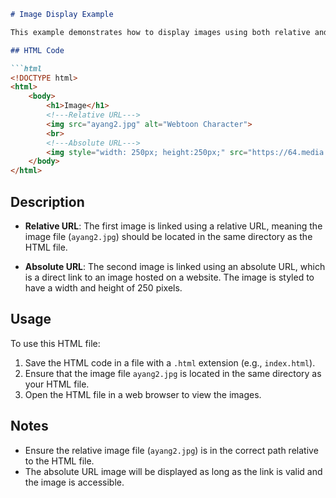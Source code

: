 ```markdown
# Image Display Example

This example demonstrates how to display images using both relative and absolute URLs in an HTML document.

## HTML Code

```html
<!DOCTYPE html>
<html>
    <body>
        <h1>Image</h1>
        <!---Relative URL--->
        <img src="ayang2.jpg" alt="Webtoon Character">
        <br>
        <!---Absolute URL--->
        <img style="width: 250px; height:250px;" src="https://64.media.tumblr.com/0084f504a0bd8410db5be652229e6ee0/edd8039efab3fb80-05/s1280x1920/87ec6db552bd60f969804d41ddc2f772d32619fd.jpg" alt="Webtoon Character">
    </body>
</html>
```

## Description

- **Relative URL**: The first image is linked using a relative URL, meaning the image file (`ayang2.jpg`) should be located in the same directory as the HTML file.
  
- **Absolute URL**: The second image is linked using an absolute URL, which is a direct link to an image hosted on a website. The image is styled to have a width and height of 250 pixels.

## Usage

To use this HTML file:

1. Save the HTML code in a file with a `.html` extension (e.g., `index.html`).
2. Ensure that the image file `ayang2.jpg` is located in the same directory as your HTML file.
3. Open the HTML file in a web browser to view the images.

## Notes

- Ensure the relative image file (`ayang2.jpg`) is in the correct path relative to the HTML file.
- The absolute URL image will be displayed as long as the link is valid and the image is accessible.
```
